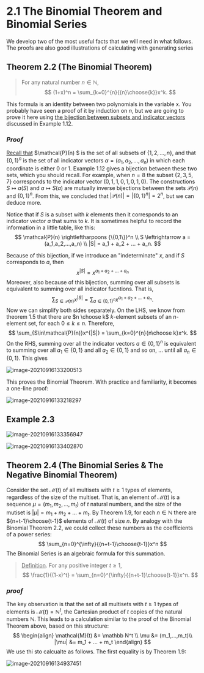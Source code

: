 # 2.1 The Binomial Theorem and Binomial Series

We develop two of the most useful facts that we will need in what follows. The proofs are also good illustrations of calculating with generating series

## Theorem 2.2 (The Binomial Theorem)

> For any natural number $n \in \mathbb N$,
> $$
> (1+x)^n = \sum_{k=0}^{n}{{n}\choose{k}}x^k.
> $$

This formula is an identity between two polynomials in the variable x. You probably have seen a proof of it by induction on $n$, but we are going to prove it here using <u>the bijection between subsets and indicator vectors</u> discussed in Example 1.12.

### $Proof$

<u>Recall that</u> $\mathcal{P}(n) $ is the set of all subsets of $\{1,2,...,n\}$, and that $\{0,1\}^n$ is the set of all indicator vectors $\alpha = (a_1,a_2,...,a_n)$ in which each coordinate is either 0 or 1. Example 1.12 gives a bijection between these two sets, which you should recall. For example, when $n=8$ the subset $\{2,3,5,7\}$ corresponds to the indicator vector $(0,1,1,0,1,0,1,0)$. The constructions $S \mapsto a(S)$ and $a \mapsto S(a)$ are mutually inverse bijections between the sets $\mathcal{P}(n)$ and ${\{0,1\}}^n$. From this, we concluded that $|\mathcal{P}(n)| = |{\{0,1\}}^n| = 2^n$, but we can deduce more.

Notice that if $S$ is a subset with $k$ elements then it corresponds to an indicator vector $a$ that sums to $k$. It is sometimes helpful to record the information in a little table, like this:
$$
\mathcal{P}(n) \rightleftharpoons {\{0,1\}}^n \\
S \leftrightarrow a = (a_1,a_2,...,a_n) \\
|S| =  a_1 + a_2 + ... + a_n.
$$

Because of this bijection, if we introduce an "indeterminate" $x$, and if $S$ corresponds to $a$, then
$$
x^{|S|} = x^{a_1+a_2+...+a_n}
$$
Moreover, also because of this bijection, summing over all subsets is equivalent to summing over all indicator fucntions. That is,
$$
\sum_{S\in\mathcal{P}(n)}x^{|S|} = \sum_{a\in{\{0,1\}}^n}x^{a_1+a_2+...+a_n}.
$$
Now we can simplify both sides separately. On the LHS, we know from theorem 1.5 that there are  $n \choose k$ $k$-element subsets of an $n$-element set, for each $0 \leq k \leq n$. Therefore,
$$
\sum_{S\in\mathcal{P}(n)}x^{|S|} = \sum_{k=0}^{n}{n\choose k}x^k.
$$
On the RHS, summing over all the indicator vectors $a \in {\{0,1\}}^n$ is equivalent to summing over all $a_1 \in \{0,1\}$ and all $a_2 \in \{0,1\}$ and so on, ... until all $a_n \in \{0,1\}$. This gives

![image-20210916133200513](D:\dev\AllNote\.mdnote\assets\image-20210916133200513.png)

This proves the Binomial Theorem. With practice and familiarity, it becomes a one-line proof:

![image-20210916133218297](D:\dev\AllNote\.mdnote\assets\image-20210916133218297.png)

## Example  2.3

![image-20210916133356947](D:\dev\AllNote\.mdnote\assets\image-20210916133356947.png)

![image-20210916133402870](D:\dev\AllNote\.mdnote\assets\image-20210916133402870.png)

## Theorem 2.4 (The Binomial Series & The Negative Binomial Theorem)

Consider the set $\mathcal{M}(t)$ of all multisets with $t \geq 1$ types of elements, regardless of the size of the multiset. That is, an element of $\mathcal{M}(t)$ is a sequence $\mu = (m_1,m_2,...,m_t)$ of $t$ natural numbers, and the size of the mutiset is $|\mu| = m_1+m_2+...+m_t$. By Theorem 1.9, for each $n\in\mathbb N$ there are ${n+t-1}\choose{t-1}$ elements of $\mathcal{M}(t)$ of size $n$. By analogy with the Binomial Theorem 2.2, we could collect these numbers as the coefficients of a power series:
$$
\sum_{n=0}^{\infty}{{n+t-1}\choose{t-1}}x^n
$$
The Binomial Series is an algebraic formula for this summation.

><u>Definition</u>. For any positive integer $t \geq 1$,
>$$
>\frac{1}{(1-x)^t} = \sum_{n=0}^{\infty}{{n+t-1}\choose{t-1}}x^n.
>$$

### $proof$

The key observation is that the set of all multisets with $t \geq 1$ types of elements is $\mathcal{M}(t) = \mathbb N^t$, the Cartesian product of $t$ copies of the natural numbers $\mathbb N$. This leads to a calculation similar to the proof of the Binomial Theorem above, based on this structure:
$$
\begin{align}
\mathcal{M}(t) &= \mathbb N^t \\
\mu &= (m_1,...,m_t)\\
|\mu| &= m_1 + ... + m_t
\end{align}
$$
We use thi sto calcualte as follows. The first equality is by Theorem 1.9:

![image-20210916134937451](D:\dev\AllNote\.mdnote\assets\image-20210916134937451.png)



